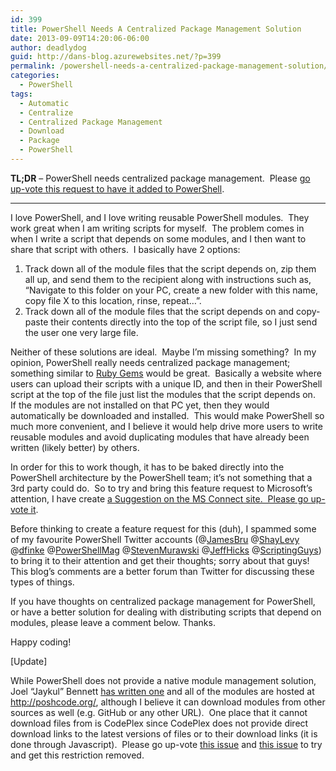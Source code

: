 ```yaml
---
id: 399
title: PowerShell Needs A Centralized Package Management Solution
date: 2013-09-09T14:20:06-06:00
author: deadlydog
guid: http://dans-blog.azurewebsites.net/?p=399
permalink: /powershell-needs-a-centralized-package-management-solution/
categories:
  - PowerShell
tags:
  - Automatic
  - Centralize
  - Centralized Package Management
  - Download
  - Package
  - PowerShell
---
```

**TL;DR** – PowerShell needs centralized package management.&#160; Please [go up-vote this request to have it added to PowerShell](https://connect.microsoft.com/PowerShell/feedback/details/800050/centralized-package-management-for-powershell).

* * *

I love PowerShell, and I love writing reusable PowerShell modules.&#160; They work great when I am writing scripts for myself.&#160; The problem comes in when I write a script that depends on some modules, and I then want to share that script with others.&#160; I basically have 2 options:

  1. Track down all of the module files that the script depends on, zip them all up, and send them to the recipient along with instructions such as, “Navigate to this folder on your PC, create a new folder with this name, copy file X to this location, rinse, repeat…”.
  2. Track down all of the module files that the script depends on and copy-paste their contents directly into the top of the script file, so I just send the user one very large file.

Neither of these solutions are ideal.&#160; Maybe I’m missing something?&#160; In my opinion, PowerShell really needs centralized package management; something similar to [Ruby Gems](http://rubygems.org/) would be great.&#160; Basically a website where users can upload their scripts with a unique ID, and then in their PowerShell script at the top of the file just list the modules that the script depends on.&#160; If the modules are not installed on that PC yet, then they would automatically be downloaded and installed.&#160; This would make PowerShell so much more convenient, and I believe it would help drive more users to write reusable modules and avoid duplicating modules that have already been written (likely better) by others.

In order for this to work though, it has to be baked directly into the PowerShell architecture by the PowerShell team; it’s not something that a 3rd party could do.&#160; So to try and bring this feature request to Microsoft’s attention, I have create [a Suggestion on the MS Connect site.&#160; Please go up-vote it](https://connect.microsoft.com/PowerShell/feedback/details/800050/centralized-package-management-for-powershell).

Before thinking to create a feature request for this (duh), I spammed some of my favourite PowerShell Twitter accounts (@[JamesBru](http://twitter.com/JamesBru) @[ShayLevy](http://twitter.com/ShayLevy) @[dfinke](http://twitter.com/dfinke) @[PowerShellMag](http://twitter.com/PowerShellMag) @[StevenMurawski](http://twitter.com/StevenMurawski) @[JeffHicks](http://twitter.com/JeffHicks) @[ScriptingGuys](http://twitter.com/ScriptingGuys)) to bring it to their attention and get their thoughts; sorry about that guys!&#160; This blog’s comments are a better forum than Twitter for discussing these types of things.

If you have thoughts on centralized package management for PowerShell, or have a better solution for dealing with distributing scripts that depend on modules, please leave a comment below. Thanks.

Happy coding!

[Update]

While PowerShell does not provide a native module management solution, Joel “Jaykul” Bennett [has written one](http://poshcode.org/PoshCode.psm1) and all of the modules are hosted at <http://poshcode.org/>, although I believe it can download modules from other sources as well (e.g. GitHub or any other URL).&#160; One place that it cannot download files from is CodePlex since CodePlex does not provide direct download links to the latest versions of files or to their download links (it is done through Javascript).&#160; Please go up-vote [this issue](https://codeplex.codeplex.com/workitem/26859) and [this issue](https://codeplex.codeplex.com/workitem/25828) to try and get this restriction removed.
